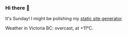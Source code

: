 ### Hi there :wave:

It's Sunday! I might be polishing my [static site generator](https://github.com/bewuethr/pandoc-bash-blog).

Weather in Victoria BC: overcast, at +11°C.

